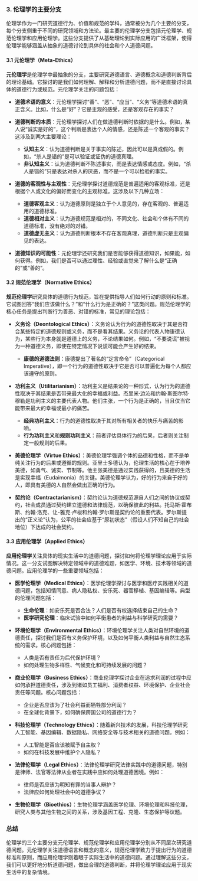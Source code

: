 ### 3. **伦理学的主要分支**

伦理学作为一门研究道德行为、价值和规范的学科，通常被分为几个主要的分支，每个分支侧重于不同的研究领域和方法论。最主要的伦理学分支包括元伦理学、规范伦理学和应用伦理学。这些分支提供了从基础理论到实际应用的广泛框架，使得伦理学能够涵盖从抽象的道德讨论到具体的社会和个人道德问题。

#### 3.1 元伦理学（Meta-Ethics）

**元伦理学**是伦理学中最抽象的分支，主要研究道德语言、道德概念和道德判断背后的理论基础。它探讨的是我们如何理解、解释和分析道德问题，而不是直接讨论具体的道德行为或规范。元伦理学关注的问题包括：

- **道德术语的意义**：元伦理学探讨“善”、“恶”、“应当”、“义务”等道德术语的真正含义。比如，什么是“好”？它是主观的感受，还是客观存在的事实？

- **道德判断的本质**：元伦理学探讨人们在做道德判断时依据的是什么。例如，某人说“诚实是好的”，这个判断是表达个人的情感，还是陈述一个客观的事实？这涉及到两大主要理论：
  - **认知主义**：认为道德判断是关于事实的陈述，因此可以是真或假的。例如，“杀人是错的”是可以验证或证伪的道德真理。
  - **非认知主义**：认为道德判断不陈述事实，而是表达情感或态度。例如，“杀人是错的”只是表达对杀人的厌恶，而不是一个可以检验的事实。

- **道德的客观性与主观性**：元伦理学探讨道德规范是普遍适用的客观标准，还是根据个人或文化的偏好而变化的主观标准。这涉及以下几种立场：
  - **道德客观主义**：认为道德原则是独立于个人意见的，存在客观的、普遍适用的道德标准。
  - **道德相对主义**：认为道德规范是相对的，不同文化、社会和个体有不同的道德标准，没有绝对的对错。
  - **道德虚无主义**：认为道德判断根本不存在客观真理，道德判断只是主观偏见的表达。

- **道德知识的可能性**：元伦理学还研究我们是否能够获得道德知识，如果能，如何获得。例如，我们是否可以通过理性、经验或直觉来了解什么是“正确的”或“善的”。

#### 3.2 规范伦理学（Normative Ethics）

**规范伦理学**研究具体的道德行为规范，旨在提供指导人们如何行动的原则和标准。它试图回答“我们应该做什么？”和“什么行为是正确的？”这类问题。规范伦理学的核心任务是提出判断行为善恶、对错的标准，常见的理论包括：

- **义务论（Deontological Ethics）**：义务论认为行为的道德性取决于其是否符合某些特定的道德规则或义务，而不是看其结果。义务论的代表人物康德认为，某些行为本身就是道德上的义务，不论结果如何。例如，“不要说谎”被视为一种道德义务，即使在特定情况下说谎可能会产生好的结果。
  - **康德的道德法则**：康德提出了著名的“定言命令”（Categorical Imperative），即一个行为的道德性取决于它是否可以普遍化为每个人都应该遵守的原则。

- **功利主义（Utilitarianism）**：功利主义是结果论的一种形式，认为行为的道德性取决于其结果是否带来最大化的幸福或利益。杰里米·边沁和约翰·斯图尔特·穆勒是功利主义的主要代表人物。他们主张，一个行为是正确的，当且仅当它能带来最大的幸福或最小的痛苦。
  - **经典功利主义**：行为的道德性取决于其对所有相关者的快乐与痛苦的影响。
  - **行为功利主义**和**规则功利主义**：前者评估具体行为的后果，后者则关注制定一般规则的后果。

- **美德伦理学（Virtue Ethics）**：美德伦理学强调个体的品德和性格，而不是单纯关注行为的后果或遵循的规则。亚里士多德认为，伦理生活的核心在于培养美德，如勇气、诚实、节制等。他主张美德是通过实践获得的，且美德的生活是实现幸福（Eudaimonia）的关键。美德伦理学认为，好的行为来自于好的人，即具有美德的人自然会做出正确的行为。

- **契约论（Contractarianism）**：契约论认为道德规范源自人们之间的协议或契约，社会成员通过契约建立道德和法律规范，以确保彼此的利益。托马斯·霍布斯、约翰·洛克、让-雅克·卢梭和约翰·罗尔斯是契约论的重要代表。罗尔斯提出的“正义论”认为，公平的社会应基于“原初状态”（假设人们不知自己的社会地位）下达成的社会契约。

#### 3.3 应用伦理学（Applied Ethics）

**应用伦理学**关注具体的现实生活中的道德问题，探讨如何将伦理学理论应用于实际情况。这一分支试图解决特定领域中的道德难题，如医学、环境、技术等领域的道德问题。应用伦理学的一些重要领域包括：

- **医学伦理学（Medical Ethics）**：医学伦理学探讨与医学和医疗实践相关的道德问题，包括知情同意、病人隐私权、安乐死、器官移植、基因编辑等。典型的伦理问题包括：
  - **生命伦理**：如安乐死是否合法？人们是否有权选择结束自己的生命？
  - **医学研究伦理**：临床试验中如何平衡患者的利益与科学研究的需要？
  
- **环境伦理学（Environmental Ethics）**：环境伦理学关注人类对自然环境的道德责任，探讨我们是否有义务保护环境，以及如何平衡人类利益与自然生态系统的需求。核心问题包括：
  - 人类是否有责任为后代保护环境？
  - 如何处理生物多样性、气候变化和可持续发展的问题？

- **商业伦理学（Business Ethics）**：商业伦理学探讨企业在追求利润的过程中应如何承担道德责任，涉及到诸如员工福利、消费者权益、环境保护、企业社会责任等问题。核心问题包括：
  - 企业是否应该为了社会利益而牺牲部分利润？
  - 在全球化背景下，如何确保跨国公司的道德行为？

- **科技伦理学（Technology Ethics）**：随着新兴技术的发展，科技伦理学研究人工智能、基因编辑、数据隐私、网络安全等与技术相关的道德问题。例如：
  - 人工智能是否应该被赋予自主权？
  - 如何在科技发展中维护个人隐私？

- **法律伦理学（Legal Ethics）**：法律伦理学研究法律实践中的道德问题，特别是律师、法官等法律从业者在实践中应如何处理道德困境。例如：
  - 律师是否应该为明知有罪的当事人辩护？
  - 法律应如何处理社会中的道德争议？

- **生物伦理学（Bioethics）**：生物伦理学涵盖医学伦理、环境伦理和科技伦理，研究人类与其他生物之间的关系，涉及基因工程、克隆、生态保护等议题。

### 总结

伦理学的三个主要分支元伦理学、规范伦理学和应用伦理学分别从不同层次研究道德问题。元伦理学关注道德语言和概念的意义，规范伦理学致力于提出行为的道德标准和原则，而应用伦理学则着眼于实际生活中的道德问题。通过理解这些分支，我们可以更好地分析道德问题，做出合理的道德判断，并将伦理学理论应用于现实生活中的复杂情境。